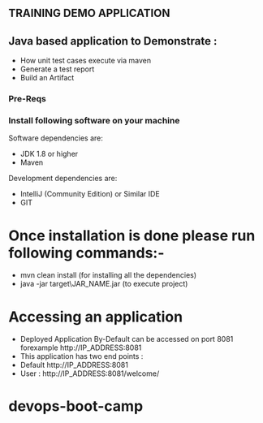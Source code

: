 ## TRAINING DEMO APPLICATION 
## Java based application to Demonstrate :
* How unit test cases execute via maven
* Generate a test report
* Build an Artifact 


### Pre-Reqs

### Install following software on your machine

Software dependencies are:
* JDK 1.8 or higher
* Maven

Development dependencies are:
* IntelliJ (Community Edition) or Similar IDE
* GIT

# Once installation is done please run following commands:-

* mvn clean install (for installing all the dependencies)
* java -jar target\JAR_NAME.jar (to execute project)

# Accessing an application
* Deployed Application By-Default can be accessed on port 8081 forexample http://IP_ADDRESS:8081
* This application has two end points :
* Default http://IP_ADDRESS:8081
* User : http://IP_ADDRESS:8081/welcome/<USERNAME>
# devops-boot-camp

